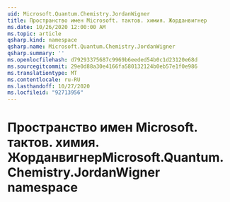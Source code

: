 ```yaml
---
uid: Microsoft.Quantum.Chemistry.JordanWigner
title: Пространство имен Microsoft. тактов. химия. Жорданвигнер
ms.date: 10/26/2020 12:00:00 AM
ms.topic: article
qsharp.kind: namespace
qsharp.name: Microsoft.Quantum.Chemistry.JordanWigner
qsharp.summary: ''
ms.openlocfilehash: d79293375687c9969b6eeded54b0c1d23120e68d
ms.sourcegitcommit: 29e0d88a30e4166fa580132124b0eb57e1f0e986
ms.translationtype: MT
ms.contentlocale: ru-RU
ms.lasthandoff: 10/27/2020
ms.locfileid: "92713956"
---
```

# <a name="microsoftquantumchemistryjordanwigner-namespace"></a><span data-ttu-id="14b4e-102">Пространство имен Microsoft. тактов. химия. Жорданвигнер</span><span class="sxs-lookup"><span data-stu-id="14b4e-102">Microsoft.Quantum.Chemistry.JordanWigner namespace</span></span>



